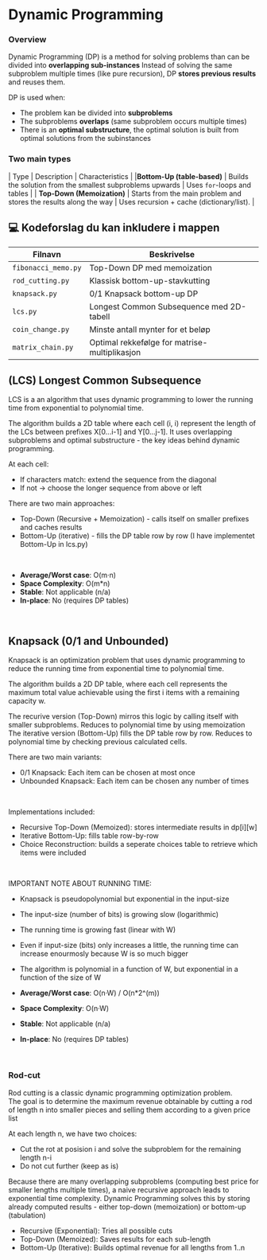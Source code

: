 
# Dynamic Programming

### Overview
Dynamic Programming (DP) is a method for solving problems than can be divided into **overlapping sub-instances**
Instead of solving the same subproblem multiple times (like pure recursion), DP **stores previous results** and reuses them.

DP is used when:
- The problem kan be divided into **subproblems**
- The subproblems **overlaps** (same subproblem occurs multiple times)
- There is an **optimal substructure**, the optimal solution is built from optimal solutions from the subinstances

### Two main types
| Type | Description | Characteristics |
|**Bottom-Up (table-based)** | Builds the solution from the smallest subproblems upwards | Uses `for`-loops and tables |
| **Top-Down (Memoization)** | Starts from the main problem and stores the results along the way | Uses recursion + cache (dictionary/list). |

## 💻 Kodeforslag du kan inkludere i mappen

| Filnavn | Beskrivelse |
|----------|--------------|
| `fibonacci_memo.py` | Top-Down DP med memoization |
| `rod_cutting.py` | Klassisk bottom-up-stavkutting |
| `knapsack.py` | 0/1 Knapsack bottom-up DP |
| `lcs.py` | Longest Common Subsequence med 2D-tabell |
| `coin_change.py` | Minste antall mynter for et beløp |
| `matrix_chain.py` | Optimal rekkefølge for matrise-multiplikasjon |

## (LCS) Longest Common Subsequence

LCS is a an algorithm that uses dynamic programming to lower the running time from exponential to polynomial time.

The algorithm builds a 2D table where each cell (i, i) represent the length of the LCs between prefixes X[0...i-1] and Y[0...j-1]. It uses overlapping subproblems and optimal substructure - the key ideas behind dynamic programming.

At each cell:
- If characters match: extend the sequence from the diagonal
- If not -> choose the longer sequence from above or left

There are two main approaches:
- Top-Down (Recursive + Memoization) - calls itself on smaller prefixes and caches results
- Bottom-Up (iterative) - fills the DP table row by row (I have implementet Bottom-Up in lcs.py)
<br>

- **Average/Worst case**: O(m·n)
- **Space Complexity**: O(m*n)
- **Stable**: Not applicable (n/a)
- **In-place**: No (requires DP tables)

<br>

## Knapsack (0/1 and Unbounded)

Knapsack is an optimization problem that uses dynamic programming to reduce the running time from exponential time to polynomial time.

The algorithm builds a 2D DP table, where each cell represents the maximum total value achievable using the first i items with a remaining capacity w.

The recurive version (Top-Down) mirros this logic by calling itself with smaller subproblems. Reduces to polynomial time by using memoization <br>
The iterative version (Bottom-Up) fills the DP table row by row. Reduces to polynomial time by checking previous calculated cells. <br>

There are two main variants:
- 0/1 Knapsack: Each item can be chosen at most once
- Unbounded Knapsack: Each item can be chosen any number of times
<br>

Implementations included:
- Recursive Top-Down (Memoized): stores intermediate results in dp[i][w]
- Iterative Bottom-Up: fills table row-by-row
- Choice Reconstruction: builds a seperate choices table to retrieve which items were included
<br>

IMPORTANT NOTE ABOUT RUNNING TIME:
- Knapsack is pseudopolynomial but exponential in the input-size
- The input-size (number of bits) is growing slow (logarithmic)
- The running time is growing fast (linear with W)
- Even if input-size (bits) only increases a little, the running time can increase enourmosly because W is so much bigger
- The algorithm is polynomial in a function of W, but exponential in a function of the size of W

- **Average/Worst case**: O(n·W) / O(n*2^(m))
- **Space Complexity**: O(n·W)
- **Stable**: Not applicable (n/a)
- **In-place**: No (requires DP tables)

<br>

### Rod-cut

Rod cutting is a classic dynamic programming optimization problem. <br>
The goal is to determine the maximum revenue obtainable by cutting a rod of length n into smaller pieces and selling them according to a given price list

At each length n, we have two choices:
- Cut the rot at posision i and solve the subproblem for the remaining length n-i
- Do not cut further (keep as is)

Because there are many overlapping subproblems (computing best price for smaller lengths multiple times), a naive recursive approach leads to exponential time complexity. Dynamic Programming solves this by storing already computed results - either top-down (memoization) or bottom-up (tabulation)

- Recursive (Exponential): Tries all possible cuts
- Top-Down (Memoized): Saves results for each sub-length
- Bottom-Up (Iterative): Builds optimal revenue for all lengths from 1..n

<br>




